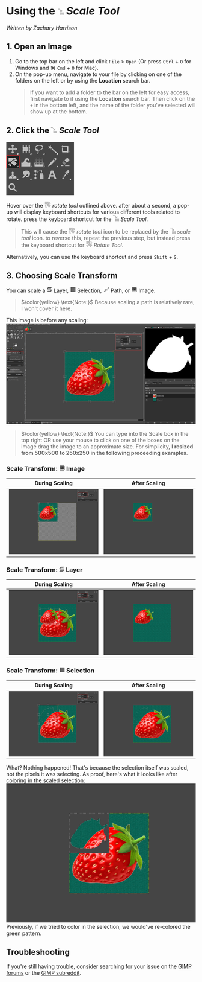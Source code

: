 # Using the ![ScaleTool.png](../images/ScaleTool.png) *Scale Tool*

*Written by Zachary Harrison*


## 1. Open an Image

1. Go to the top bar on the left and click `File` > `Open` (Or press `Ctrl` + `O` for Windows and ⌘ `Cmd` + `O` for Mac). 
2. On the pop-up menu, navigate to your file by clicking on one of the folders on the left or by using the **Location** search bar.
    > If you want to add a folder to the bar on the left for easy access, first navigate to it using the **Location** search bar. Then click on the `+` in the bottom left, and the name of the folder you've selected will show up at the bottom.


## 2. Click the ![ScaleTool.png](../images/ScaleTool.png) *Scale Tool*

![FindingScaleTool.png](../images/FindingScaleTool.png)

Hover over the ![RotateTool.png](../images/RotateTool.png) *rotate tool* outlined above. after about a second, a pop-up will display keyboard shortcuts for various different tools related to rotate. press the keyboard shortcut for the ![ScaleTool.png](../images/ScaleTool.png) *Scale Tool*.
> This will cause the ![RotateTool.png](../images/RotateTool.png) *rotate tool* icon to be replaced by the ![ScaleTool.png](../images/ScaleTool.png) *scale tool* icon. to reverse this, repeat the previous step, but instead press the keyboard shortcut for ![RotateTool.png](../images/RotateTool.png) *Rotate Tool*.

Alternatively, you can use the keyboard shortcut and press `Shift` + `S`.


## 3. Choosing Scale Transform

You can scale a ![TransformLayer.png](../images/TransformLayer.png) Layer, ![TransformSelection.png](../images/TransformSelection.png) Selection, ![TransformPath.png](../images/TransformPath.png) Path, or ![TransformImage.png](../images/TransformImage.png) Image. 
> $\color{yellow} \text{Note:}$ Because scaling a path is relatively rare, I won't cover it here. 

This image is before any scaling:
<br /> ![ScaleToolBeforeScaling.png](../images/ScaleToolBeforeScaling.png)

> $\color{yellow} \text{Note:}$ You can type into the Scale box in the top right OR use your mouse to click on one of the boxes on the image drag the image to an approximate size. For simplicity, **I resized from 500x500 to 250x250 in the following proceeding examples**.


### Scale Transform: ![TransformImage.png](../images/TransformImage.png) **Image**

| During Scaling | After Scaling |
|:---:|:---:|
| ![ScaleToolDuringScalingImage.png](../images/ScaleToolDuringScalingImage.png) | ![ScaleToolAfterScalingImage.png](../images/ScaleToolAfterScalingImage.png) |


### Scale Transform: ![TransformLayer.png](../images/TransformLayer.png) **Layer**

| During Scaling | After Scaling |
|:---:|:---:|
| ![ScaleToolDuringScalingLayer.png](../images/ScaleToolDuringScalingLayer.png) | ![ScaleToolAfterScalingLayer.png](../images/ScaleToolAfterScalingLayer.png) |


### Scale Transform: ![TransformSelection.png](../images/TransformSelection.png) **Selection**

| During Scaling | After Scaling |
|:---:|:---:|
| ![ScaleToolDuringScalingSelection.png](../images/ScaleToolDuringScalingSelection.png) | ![ScaleToolAfterScalingSelection.png](../images/ScaleToolAfterScalingSelection.png) |

What? Nothing happened! That's because the selection itself was scaled, not the pixels it was selecting. As proof, here's what it looks like after coloring in the scaled selection:
<br /> ![ScaleToolProof.png](../images/ScaleToolProof.png)
<br /> Previously, if we tried to color in the selection, we would've re-colored the green pattern.


## Troubleshooting

If you're still having trouble, consider searching for your issue on the [GIMP forums](https://www.gimp-forum.net/) or the [GIMP subreddit](https://www.reddit.com/r/GIMP/).